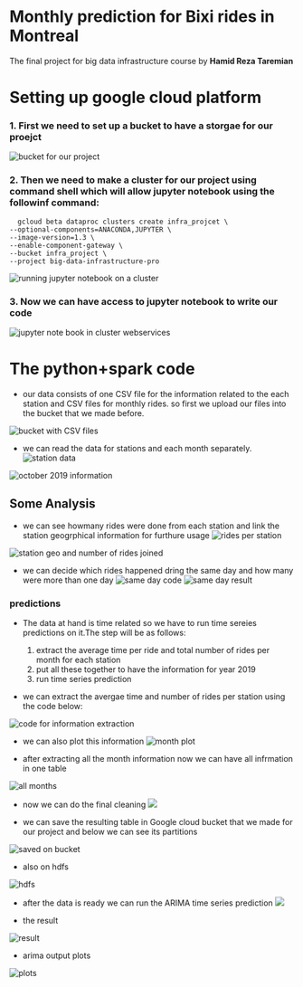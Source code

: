 # Monthly prediction for Bixi rides in Montreal
The final project for big data infrastructure course by **Hamid Reza Taremian**

# Setting up google cloud platform
### 1. First we need to set up a **bucket** to have a storgae for our proejct
![bucket for our project](images/bucket.jpg)
### 2. Then we need to make a cluster for our project using command shell which will allow jupyter notebook using the followinf command:
      gcloud beta dataproc clusters create infra_projcet \
    --optional-components=ANACONDA,JUPYTER \
    --image-version=1.3 \
    --enable-component-gateway \
    --bucket infra_project \
    --project big-data-infrastructure-pro

![running jupyter notebook on a cluster](images/shell_commad_cluster.jpg)

### 3. Now we can have access to jupyter notebook to write our code

![jupyter note book in cluster webservices](images/jupyter.jpg)


# The python+spark code
* our data consists of one CSV file for the information related to the each station and CSV files for monthly rides. so first we upload our files into the bucket that we made before.

![bucket with CSV files](images/file_saved_uploaded_bucket.jpg)

* we can read the data for stations and each month separately.
![station data ](images/stations.jpg)

![october 2019 information](images/oct.jpg)

## Some Analysis
* we can see howmany rides were done from each station and link the station geogrphical information for furthure usage
![rides per station](images/agg.jpg)

![station geo and number of rides joined](images/stjoin.jpg)

* we can decide which rides happened dring the same day and how many were more than one day
![same day code](images/samecode.jpg)
![same day result](images/sameday.jpg)
### predictions
* The data at hand is  time related so we have to run time sereies predictions on it.The step will be as follows:
   1. extract the average time per ride and total number of rides per month for each station
   2. put all these together to have the information for year 2019
   3. run time series prediction 

* we can extract the avergae time and number of rides per station using the code below:

![code for information extraction](images/monthstat.jpg)

* we can also plot this information
![month plot](images/plot.jpg)

* after extracting all the month information now we can have all infrmation in one table

![all months](images/total.jpg)

* now we can do the final cleaning 
![](images/final.jpg)

* we can save the resulting table in Google cloud bucket that we made for our project and below we can see its partitions

![saved on bucket](images/file_saved_bucket_partitions.jpg)

* also on hdfs

![hdfs](images/hdfs.jpg)

* after the data is ready we can run the ARIMA time series prediction
![](images/arimacode.jpg)

* the result

![result](images/arimares.jpg)

* arima output plots

![plots](images/arimaplot.jpg)
